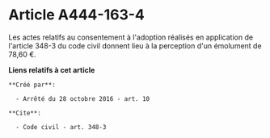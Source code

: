 # Article A444-163-4

Les actes relatifs au consentement à l'adoption réalisés en application  de l'article 348-3 du code civil donnent lieu à la
perception d'un  émolument de 78,60 €.

**Liens relatifs à cet article**

	**Créé par**:

	  - Arrêté du 28 octobre 2016 - art. 10

	**Cite**:

	  - Code civil - art. 348-3
